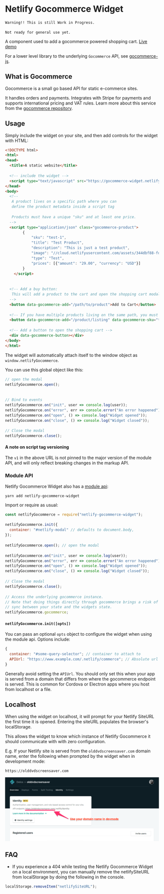 # Netlify Gocommerce Widget

```
Warning!! This is still Work in Progress.

Not ready for general use yet.
```

A component used to add a gocommerce powered shopping cart.
[Live demo](https://gocommerce-widget.netlify.com)

For a lower level library to the underlying `Gocommerce` API, see
[gocommerce-js](https://github.com/netlify/gocommerce-js).

## What is Gocommerce

Gocommerce is a small go based API for static e-commerce sites.

It handles orders and payments. Integrates with Stripe for payments and supports international pricing and VAT rules.
Learn more about this service from the
[gocommerce repository](https://github.com/netlify/gocommerce).

## Usage

Simply include the widget on your site, and then add controls for the widget with HTML:

```html
<!DOCTYPE html>
<html>
<head>
  <title>A static website</title>

  <!-- include the widget -->
  <script type="text/javascript" src="https://gocommerce-widget.netlify.com/v1/netlify-gocommerce-widget.js"></script>
</head>
<body>
  <!--
   A product lives on a specific path where you can
   define the product metadata inside a script tag

   Products must have a unique "sku" and at least one price.
  -->
  <script type="application/json" class="gocommerce-product">
		{
			"sku": "test-1",
			"title": "Test Product",
			"description": "This is just a test product",
			"image": "//cloud.netlifyusercontent.com/assets/344dbf88-fdf9-42bb-adb4-46f01eedd629/a24177d6-1a2f-4294-9419-b765383a3196/design-systems-large-view-v2.png",
			"type": "Test",
			"prices": [{"amount": "29.00", "currency": "USD"}]
		}
	</script>


  <!-- Add a buy button:
   This will add a product to the cart and open the shopping cart modal
  -->
  <button data-gocommerce-add="/path/to/product">Add to Cart</button>

  <!-- If you have multiple products living on the same path, you must specify a sku as well -->
  <button data-gocommerce-add="/product/listing" data-gocommerce-sku="test-1">Add to cart</button>

  <!-- Add a button to open the shopping cart -->
  <div data-gocommerce-button></div>
</body>
</html>
```

The widget will automatically attach itself to the window object as
`window.netlifyGocommerce`.

You can use this global object like this:

```js
// open the modal
netlifyGocommerce.open();


// Bind to events
netlifyGocommerce.on("init", user => console.log(user));
netlifyGocommerce.on("error", err => console.error("An error happened"));
netlifyGocommerce.on("open", () => console.log("Widget opened"));
netlifyGocommerce.on("close", () => console.log("Widget closed"));

// Close the modal
netlifyGocommerce.close();
```

#### A note on script tag versioning

The `v1` in the above URL is not pinned to the major version of the module API,
and will only reflect breaking changes in the markup API.

### Module API

Netlify Gocommerce Widget also has a
[module api](https://www.npmjs.com/package/netlify-gocommerce-widget):

```
yarn add netlify-gocommerce-widget
```

Import or require as usual:

```js
const netlifyGocommerce = require("netlify-gocommerce-widget");

netlifyGocommerce.init({
  container: "#netlify-modal" // defaults to document.body,
});

netlifyGocommerce.open(); // open the modal

netlifyGocommerce.on("init", user => console.log(user));
netlifyGocommerce.on("error", err => console.error("An error happened"));
netlifyGocommerce.on("open", () => console.log("Widget opened"));
netlifyGocommerce.on("close", () => console.log("Widget closed"));

// Close the modal
netlifyGocommerce.close();

// Access the underlying gocommerce instance.
// Note that doing things directly through gocommerce brings a risk of getting out of
// sync between your state and the widgets state.
netlifyGocommerce.gocommerce;
```

#### `netlifyGocommerce.init([opts])`

You can pass an optional `opts` object to configure the widget when using the
module api. Options include:

```js
{
  container: "#some-query-selector"; // container to attach to
  APIUrl: "https://www.example.com/.netlify/commerce"; // Absolute url to endpoint.  ONLY USE IN SPECIAL CASES!
}
```

Generally avoid setting the `APIUrl`. You should only set this when your app is
served from a domain that differs from where the gocommerce endpoint is served.
This is common for Cordova or Electron apps where you host from localhost or a
file.

## Localhost

When using the widget on localhost, it will prompt for your Netlify SiteURL the
first time it is opened. Entering the siteURL populates the browser's
localStorage.

This allows the widget to know which instance of Netlify Gocommerce it should
communicate with with zero configuration.

E.g. If your Netlify site is served from the `olddvdscreensaver.com` domain
name, enter the following when prompted by the widget when in development mode:

```
https://olddvdscreensaver.com
```

![](devmode.png)

## FAQ

* If you experience a 404 while testing the Netlify Gocommerce Widget on a local
  environment, you can manually remove the netlifySiteURL from localStorage by
  doing the following in the console.

```js
localStorage.removeItem("netlifySiteURL");
```
